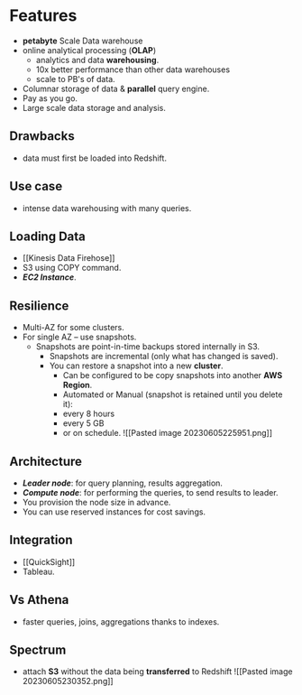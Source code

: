 # Features
- **petabyte** Scale Data warehouse
- online analytical processing (**OLAP**)
	- analytics and data **warehousing**.
	- 10x better performance than other data warehouses
	- scale to PB's of data.
- Columnar storage of data & **parallel** query engine.
- Pay as you go. 
- Large scale data storage and analysis.

## Drawbacks
- data must first be loaded into Redshift.

## Use case
- intense data warehousing with many queries.


## Loading Data
- [[Kinesis Data Firehose]]
- S3 using COPY command.
- ***EC2 Instance***.

## Resilience
- Multi-AZ for some clusters.
- For single AZ – use snapshots.
	- Snapshots are point-in-time backups stored internally in S3.
		- Snapshots are incremental (only what has changed is saved).
		- You can restore a snapshot into a new **cluster**.
			- Can be configured to be copy snapshots into another **AWS Region**.
			- Automated or Manual (snapshot is retained until you delete it): 
			- every 8 hours
			- every 5 GB
			- or on schedule.
		![[Pasted image 20230605225951.png]]

## Architecture
- ***Leader node***: for query planning, results aggregation.
- ***Compute node***: for performing the queries, to send results to leader.
- You provision the node size in advance.
- You can use reserved instances for cost savings.

## Integration
- [[QuickSight]]
- Tableau.

## Vs Athena 
- faster queries, joins, aggregations thanks to indexes.

## Spectrum
- attach **S3** without the data being **transferred** to Redshift
![[Pasted image 20230605230352.png]]